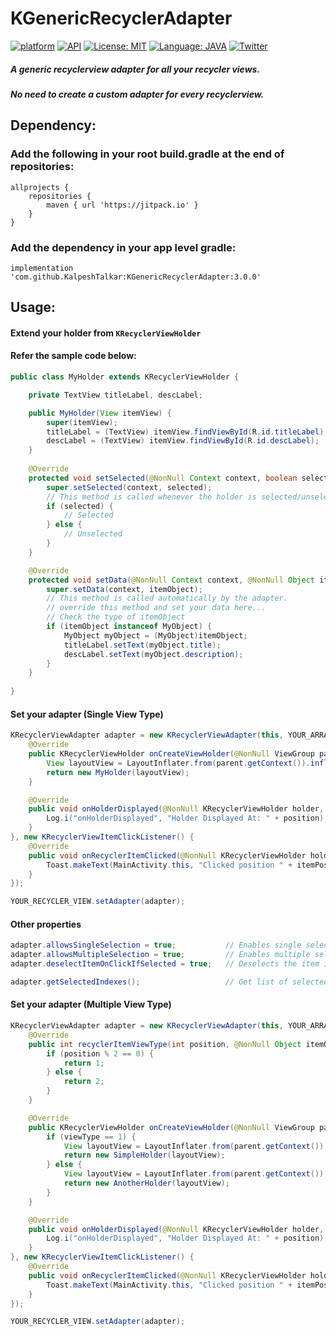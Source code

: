 # KGenericRecyclerAdapter

[![platform](https://img.shields.io/badge/Platform-Android-green.svg)](https://www.android.com)
[![API](https://img.shields.io/badge/API-15%2B-green.svg?style=flat)](https://android-arsenal.com/api?level=15)
[![License: MIT](https://img.shields.io/badge/License-MIT-yellow.svg)](https://raw.githubusercontent.com/KalpeshTalkar/KGenericRecyclerAdapter/master/LICENSE)
[![Language: JAVA](https://img.shields.io/badge/Language-Java-orange.svg)](https://www.java.com/)
[![Twitter](https://img.shields.io/badge/Twitter-@kalpeshtalkar-blue.svg?style=flat)](https://twitter.com/kalpeshtalkar)

##### A generic recyclerview adapter for all your recycler views.
##### No need to create a custom adapter for every recyclerview.

## Dependency:
### Add the following in your root build.gradle at the end of repositories:

```GRADLE
allprojects {
    repositories {
        maven { url 'https://jitpack.io' }
    }
}
```

### Add the dependency in your app level gradle:

```GRADLE
implementation 'com.github.KalpeshTalkar:KGenericRecyclerAdapter:3.0.0'
```

## Usage:
#### Extend your holder from `KRecyclerViewHolder` 
#### Refer the sample code below:
```Java
public class MyHolder extends KRecyclerViewHolder {

    private TextView titleLabel, descLabel;

    public MyHolder(View itemView) {
        super(itemView);
        titleLabel = (TextView) itemView.findViewById(R.id.titleLabel);
        descLabel = (TextView) itemView.findViewById(R.id.descLabel);
    }
    
    @Override
    protected void setSelected(@NonNull Context context, boolean selected) {
        super.setSelected(context, selected);
        // This method is called whenever the holder is selected/unselected.
        if (selected) {
            // Selected
        } else {
            // Unselected
        }
    }

    @Override
    protected void setData(@NonNull Context context, @NonNull Object itemObject) {
        super.setData(context, itemObject);
        // This method is called automatically by the adapter.
        // override this method and set your data here...
        // Check the type of itemObject
        if (itemObject instanceof MyObject) {
            MyObject myObject = (MyObject)itemObject;
            titleLabel.setText(myObject.title);
            descLabel.setText(myObject.description);
        }
    }
    
}
```

#### Set your adapter (Single View Type)
```Java
KRecyclerViewAdapter adapter = new KRecyclerViewAdapter(this, YOUR_ARRAY, new KRecyclerViewHolderCallBack() {
    @Override
    public KRecyclerViewHolder onCreateViewHolder(@NonNull ViewGroup parent) {
        View layoutView = LayoutInflater.from(parent.getContext()).inflate(R.layout.simple_item, parent, false);
        return new MyHolder(layoutView);
    }

    @Override
    public void onHolderDisplayed(@NonNull KRecyclerViewHolder holder, int position) {
        Log.i("onHolderDisplayed", "Holder Displayed At: " + position);
    }       
}, new KRecyclerViewItemClickListener() {
    @Override
    public void onRecyclerItemClicked(@NonNull KRecyclerViewHolder holder, @NonNull Object itemObject, int itemPosition) {
        Toast.makeText(MainActivity.this, "Clicked position " + itemPosition, Toast.LENGTH_SHORT).show();
    }
});

YOUR_RECYCLER_VIEW.setAdapter(adapter);
```
#### Other properties
```Java
adapter.allowsSingleSelection = true;           // Enables single selection
adapter.allowsMultipleSelection = true;         // Enables multiple selection
adapter.deselectItemOnClickIfSelected = true;   // Deselects the item if already selected.

adapter.getSelectedIndexes();                   // Get list of selected item positions
```

#### Set your adapter (Multiple View Type)
```Java
KRecyclerViewAdapter adapter = new KRecyclerViewAdapter(this, YOUR_ARRAY, new KRecyclerViewHolderViewTypeCallBack() {
    @Override
    public int recyclerItemViewType(int position, @NonNull Object itemObject) {
        if (position % 2 == 0) {
            return 1;
        } else {
            return 2;
        }
    }

    @Override
    public KRecyclerViewHolder onCreateViewHolder(@NonNull ViewGroup parent, int viewType) {
        if (viewType == 1) {
            View layoutView = LayoutInflater.from(parent.getContext()).inflate(R.layout.simple_item, null);
            return new SimpleHolder(layoutView);
        } else {
            View layoutView = LayoutInflater.from(parent.getContext()).inflate(R.layout.another_item, null);
            return new AnotherHolder(layoutView);
        }
    }

    @Override
    public void onHolderDisplayed(@NonNull KRecyclerViewHolder holder, int position) {
        Log.i("onHolderDisplayed", "Holder Displayed At: " + position);
    }
}, new KRecyclerViewItemClickListener() {
    @Override
    public void onRecyclerItemClicked(@NonNull KRecyclerViewHolder holder, @NonNull Object itemObject, int itemPosition) {
        Toast.makeText(MainActivity.this, "Clicked position " + itemPosition, Toast.LENGTH_SHORT).show();
    }
});

YOUR_RECYCLER_VIEW.setAdapter(adapter);
```
